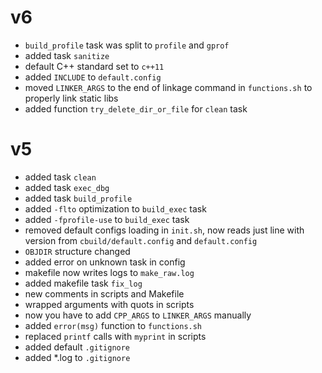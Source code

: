 # v6
+ `build_profile` task was split to `profile` and `gprof`
+ added task `sanitize`
+ default C++ standard set to `c++11`
+ added `INCLUDE` to `default.config`
+ moved `LINKER_ARGS` to the end of linkage command in `functions.sh` to properly link static libs
+ added function `try_delete_dir_or_file` for `clean` task

# v5
+ added task `clean`
+ added task `exec_dbg`
+ added task `build_profile`
+ added `-flto` optimization to `build_exec` task
+ added `-fprofile-use` to `build_exec` task
+ removed default configs loading in `init.sh`, now reads just line with version from `cbuild/default.config` and `default.config` 
+ `OBJDIR` structure changed
+ added error on unknown task in config
+ makefile now writes logs to `make_raw.log`
+ added makefile task `fix_log`
+ new comments in scripts and Makefile 
+ wrapped arguments with quots in scripts
+ now you have to add `CPP_ARGS` to `LINKER_ARGS` manually
+ added `error(msg)` function to `functions.sh`
+ replaced `printf` calls with `myprint` in scripts
+ added default `.gitignore`
+ added *.log to `.gitignore`
